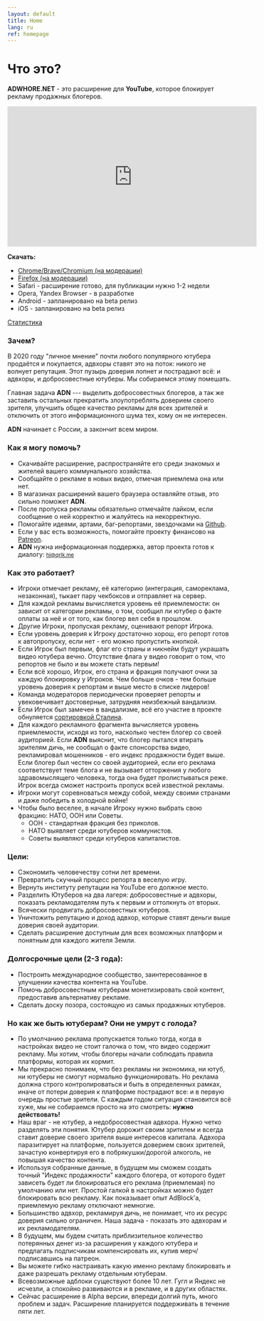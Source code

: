 ```yaml
---
layout: default
title: Home
lang: ru
ref: homepage
---
```

# Что это?
**ADWHORE.NET** - это расширение для **YouTube**, которое блокирует рекламу продажных блогеров.  

<iframe width="560" height="315" src="https://www.youtube-nocookie.com/embed/0JTH5gG9vek" frameborder="0" allow="accelerometer; autoplay; encrypted-media; gyroscope; picture-in-picture" allowfullscreen></iframe>

**Скачать:**
* <a href = "">Chrome/Brave/Chromium (на модерации)</a>
* <a href = "">Firefox (на модерации)</a>
* Safari - расширение готово, для публикации нужно 1-2 недели
* Opera, Yandex Browser - в разработке
* Android - запланировано на beta релиз
* iOS - запланировано на beta релиз

<a href = "https://adwhore.net/stats.html">Статистика</a>

### Зачем?

В 2020 году "личное мнение" почти любого популярного ютубера продаётся и покупается, адвхоры ставят это на поток: никого не волнует репутация. Этот пузырь доверия лопнет и пострадают всё: и адвхоры, и добросовестные ютуберы. Мы собираемся этому помешать.    

Главная задача **ADN** --- выделить добросовестных блогеров, а так же заставить остальных прекратить злоупотреблять доверием своего зрителя, улучшить общее качество рекламы для всех зрителей и отключить от этого информационного шума тех, кому он не интересен.

**ADN** начинает с России, а закончит всем миром.

### Как я могу помочь?
*   Скачивайте расширение, распространяйте его среди знакомых и жителей вашего коммунального хозяйства.
*   Сообщайте о рекламе в новых видео, отмечая приемлема она или нет.
*   В магазинах расширений вашего браузера оставляйте отзыв, это сильно поможет **ADN**.
*   После пропуска рекламы обязательно отмечайте лайком, если сообщение о ней корректно и жалуйтесь на некорректную.
*   Помогайте идеями, артами, баг-репортами, звездочками на <a href="https://github.com/qrlk/adwhore.net">Github</a>.
*   Если у вас есть возможность, помогайте проекту финансово на <a href="https://patreon.com/qrlk">Patreon</a>.
*   **ADN** нужна информационная поддержка, автор проекта готов к диалогу: <small><a href="mailto:hi@qrlk.me">hi@qrlk.me</a></small>

### Как это работает?

*   Игроки отмечает рекламу, её категорию (интеграция, самореклама, незаконная), тыкает пару чекбоксов и отправляет на сервер.
*   Для каждой рекламы вычисляется уровень её приемлемости: он зависит от категории рекламы, о том, сообщил ли ютубер о факте оплаты за неё и от того, как блогер вел себя в прошлом.
*   Другие Игроки, пропуская рекламу, оценивают репорт Игрока.
*   Если уровень доверия к Игроку достаточно хорош, его репорт готов к автопропуску, если нет - его можно пропустить кнопкой.
*   Если Игрок был первым, флаг его страны и никнейм будут украшать видео ютубера вечно. Отсутствие флага у видео говорит о том, что репортов не было и вы можете стать первым!
*   Если всё хорошо, Игрок, его страна и фракция получают очки за каждую блокировку у Игроков. Чем больше очков - тем больше уровень доверия к репортам и выше место в списке лидеров!
*   Команда модераторов периодически проверяет репорты и увековечивает достоверные, затрудняя неизбежный вандализм. 
*   Если Игрок был замечен в вандализме, всё его участие в проекте обнуляется <a href = "https://github.com/gustavo-depaula/stalin-sort">сортировкой Сталина</a>.
*   Для каждого рекламного фрагмента вычисляется уровень приемлемости, исходя из того, насколько честен блогер со своей аудиторией. Если **ADN** выяснит, что блогер пытался втирать зрителям дичь, не сообщал о факте спонсорства видео, рекламировал мошенников - его индекс продажности будет выше. Если блогер был честен со своей аудиторией, если его реклама соответствует теме блога и не вызывает отторжения у любого здравомыслящего человека, тогда она будет пролистываться реже. Игрок всегда сможет настроить пропуск всей известной рекламы.
*   Игроки могут соревноваться между собой, между своими странами и даже победить в холодной войне!
*   Чтобы было веселее, в начале Игроку нужно выбрать свою фракцию: НАТО, ООН или Советы. 
    * ООН - стандартная фракция без приколов.
    * НАТО выявляет среди ютуберов коммунистов.
    * Советы выявляют среди ютуберов капиталистов.   
    
### Цели:

*   Сэкономить человечеству сотни лет времени.
*   Превратить скучный процесс репорта в веселую игру.
*   Вернуть институту репутации на YouTube его должное место.
*   Разделить Ютуберов на два лагеря: добросовестные и адвхоры, показать рекламодателям путь к первым и оттолкнуть от вторых.
*   Всячески продвигать добросовестных ютуберов.
*   Уничтожить репутацию и доход адвхор, которые ставят деньги выше доверия своей аудитории.
*   Сделать расширение доступным для всех возможных платформ и понятным для каждого жителя Земли.

### Долгосрочные цели (2-3 года):
*   Построить международное сообщество, заинтересованное в улучшении качества контента на YouTube.
*   Помочь добросовестным ютуберам монетизировать свой контент, предоставив альтернативу рекламе.
*   Сделать доску позора, состоящую из самых продажных ютуберов.

### Но как же быть ютуберам? Они не умрут с голода?
*   По умолчанию реклама пропускается только тогда, когда в настройках видео не стоит галочка о том, что видео содержит рекламу. Мы хотим, чтобы блогеры начали соблюдать правила платформы, которая их кормит.
*   Мы прекрасно понимаем, что без рекламы ни экономика, ни ютуб, ни ютуберы не смогут нормально функционировать. Но реклама должна строго контролироваться и быть в определенных рамках, иначе от потери доверия к платформе пострадают все: и в первую очередь простые зрители. С каждым годом ситуация становится всё хуже, мы не собираемся просто на это смотреть: **нужно действовать!**
*   Наш враг - не ютубер, а недобросовестная адвхора. Нужно четко разделять эти понятия. Ютубер дорожит своим зрителем и всегда ставит доверие своего зрителя выше интересов капитала. Адвхора паразитирует на платформе, пользуется доверием своих зрителей, зачастую конвертируя его в побрякушки/дорогой алкоголь, не повышая качество контента.
*   Используя собранные данные, в будущем мы сможем создать точный "Индекс продажности" каждого блогера, от которого будет зависеть будет ли блокироваться его реклама (приемлемая) по умолчанию или нет. Простой галкой в настройках можно будет блокировать всю рекламу. Как показывает опыт AdBlock'a, приемлемую рекламу отключают немногие.
*   Большинство адвхор, рекламируя дичь, не понимает, что их ресурс доверия сильно ограничен. Наша задача - показать это адвхорам и их рекламодателям.
*   В будущем, мы будем считать приблизительное количество потерянных денег из-за расширения у каждого ютубера и предлагать подписчикам компенсировать их, купив мерч/подписавшись на патреон.
*   Вы можете гибко настраивать какую именно рекламу блокировать и даже разрешать рекламу отдельным ютуберам.
*   Всевозможные адблоки существуют более 10 лет. Гугл и Яндекс не исчезли, а спокойно развиваются и в рекламе, и в других областях.
*   Сейчас расширение в Alpha версии, впереди долгий путь, много проблем и задач. Расширение планируется поддерживать в течение пяти лет.